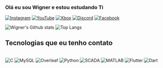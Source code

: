### Olá eu sou Wigner e estou estudando Ti

[![Instagram](https://img.shields.io/badge/Instagram-E4405F?style=for-the-badge&logo=instagram&logoColor=white%29)](https://www.instagram.com/wigner.silva.52/)
[![YouTube](https://img.shields.io/badge/YouTube-FF0000?style=for-the-badge&logo=youtube&logoColor=white%29)](https://www.youtube.com/channel/UC5R137R1avC7vbX-CWIuZ0w)
[![Xbox](https://img.shields.io/badge/Xbox-107C10?style=for-the-badge&logo=xbox&logoColor=white)](https://www.xbox.com/pt-BR/play/user/TitanffalzZ)
[![Discord](https://img.shields.io/badge/Discord-7289DA?style=for-the-badge&logo=discord&logoColor=white)](https://discord.com/channels/@me)
[![Facebook](https://img.shields.io/badge/Facebook-1877F2?style=for-the-badge&logo=facebook&logoColor=white)](https://www.facebook.com/wigner.silva.52/)

![Wigner's Github stats](https://github-readme-stats.vercel.app/api?username=TitanffalzZ&show_icons=true&theme=ambient_gradient)
![Top Langs](https://github-readme-stats.vercel.app/api/top-langs/?username=TitanffalzZ&layout=compact)




## Tecnologias que eu tenho contato
<div style="display: inline_block"><br/>
<img align="center" alt="C" src="https://img.shields.io/badge/C-00599C?style=for-the-badge&logo=c&logoColor=white"/>
<img align="center" alt="MySQL" src="https://img.shields.io/badge/MySQL-4479A1?style=for-the-badge&logo=mysql&logoColor=white"/>
<img align="center" alt="Overleaf" src="https://img.shields.io/badge/Overleaf-47A141?style=for-the-badge&logo=overleaf&logoColor=white"/>
<img align="center" alt="Python" src="https://img.shields.io/badge/Python-3776AB?style=for-the-badge&logo=python&logoColor=white"/>
<img align="center" alt="SCADA" src="https://img.shields.io/badge/SCADA-000000?style=for-the-badge"/>
<img align="center" alt="MATLAB" src="https://img.shields.io/badge/MATLAB-0076A8?style=for-the-badge&logo=matlab&logoColor=white"/>
<img align="center" alt="Flutter" src="https://img.shields.io/badge/Flutter-02569B?style=for-the-badge&logo=flutter&logoColor=white"/>
<img align="center" alt="Dart" src="https://img.shields.io/badge/Dart-0175C2?style=for-the-badge&logo=dart&logoColor=white"/>
</div>



